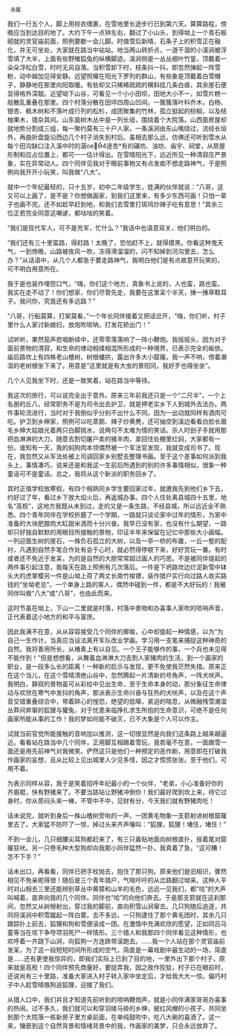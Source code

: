      赤魇 

   我们一行五个人，脚上用棕衣缠裹，在雪地里长途步行已到第六天。算算路程，傍晚应当到达目的地了。大约下午一点钟左右，翻过了小山头，到得坳上一个青石板砌就的灵官庙前面，照例要歇一会儿脚。时值雪后新晴，石条子上的积雪正在融化，并无可坐处，大家就在路当中站站。地当两山转折点，一道干涸的小溪涧被浮雪填了大半，上面有些野雉狐兔的纵横脚迹。溪涧侧是一丛丛细叶竹篁，顶戴着一朵朵浮松白雪，时时无风自落。当积雪卸下时，枝条抖一抖，即忽然弹起一阵雪粉，动中越加见得安静。远望照耀在阳光下罗列的群山，有些象是顶戴着白雪帽子，静静地在那里向阳取暖。有些却又只稀稀疏疏的横斜挂几条白痕，其余崖石便显得格外深靓。近望坳下山谷，可看见一个小小田坝，田地大小不一，如雪片糕一般散乱重叠在那里。四个村落分散在田坪四周山凹间。一簇簇落叶科乔木，白杨、银杏、枫木树和不落叶成行列的松杉，成团聚集的竹林，孤立挺起的棕榈，以及桔柚果木，错杂其间。山东面树木丛中是一列长垣，围绕着个大院落。山西面房屋却就地势分割成三组，每一聚约莫有三十户人家。一条溪涧由东山嘴绕过，流经长垣外，再曲折盘旋沿西边几个村子消失到村后。虽相去那么远，仿佛还可听到雪水从每个田沟缺口注入溪中时的潺oe4逯杏*有的碾坊、油坊、庙宇、祠堂，从房屋形制和应占位置上，都可一一估计得出。在雪晴阳光下，远近所见一种清寂庄严景象，实在异常动人。四个同伴见我对于眼前事物又有点发痴不想走路神气，于是照例向我开开小玩笑，叫我做“八大”。

   就中一个年纪最轻的，只十五岁，初中二年级学生，姓满的伙伴就说：“八哥，这又可以上画了，是不是？你想做画家，到我们这里来，有多少东西可画！只怕一辈子也画不完。还不如趁早赶到地，和我们去雪里打斑鸠炒辣子吃有意思！”其余三位正若完全同意这嘲谑，都咕咕的笑着。

   “我们是现代军人，可不是充军，忙什么？”我话中也语意双关，他们明白的。 

   “我们还有三十里蛮路，得赶路！太晚了，恐怕赶不上，就得摸黑。你看这种鬼天气，一到傍晚，山路被夜风一吹，冻得滑溜溜的，闪不知掉到河沟里去，怎么办？”从话语中，从几个人都急于要走路神气，我明白他们是有点故意开玩笑的，可不明白用意所在。

   我于是也装作埋怨口气，“嗨，你们这个地方，真象书上说的，人也蛮，路也蛮。我实在走不动了！你们想家，你们尽管先走，我要在这里呆个半天，捶一捶草鞋耳子。我问你，究竟还有多远路？”

   “八哥，行船莫算，打架莫看，”一个年长同伴接着又把话岔开，“嗨，你们听，村子里什么人家讨新媳妇，放炮吹唢呐，打发花轿出门！” 

   试听听，果然笳声悲咽断续中，还零零落落响了一阵小鞭炮。我摇摇头，因为对于面前景物的清寂，和生命的律动相揉相混所形成的一种境界，已表示完全的皈依。庙后路坎上有四株老山楂树，树根蟠拱，露出许多大小窟窿。我一声不响，傍着潮湿的老树根坐下来了。用意是“这里就是有大虫的景阳冈，我好歹也得坐坐”。

   几个人见我坐下时，还是一致笑着，站在路当中等待。 

   我这次的旅行，可以说完全出于意外。原来三年前我还只是一个“二尺半”，一个上名册的丘八，经常职务不是为司令出去护卫，就是押老实乡下人到城外去法办。两件事轮流进行，当时对于我倒似乎分别不出什么不同。因为一出动就同样有酒肉可吃。护卫到乡绅家，照例可以吃蒸鹅、辣子炒黄麂，还可抽空到溪边看看白脸长眉毛乡绅大姑娘光着两只白脚挑水，说两句不太难为情的笑话。杀人时刽子手就用那把血淋淋的大刀，随意去割切屠户卖的猪羊肉，拿回住处棚里红焖，大家都有一份。谁知有一天，我的焖狗肉本领偶然被一个军法官发现，我就变成司书了。现在，我忽然又从军法处被上司调回家乡别墅去整理书画。至于这个差事如何派到我头上，事情凑巧，说来还是和我这一生前后所遇到的别的许多事情相似，很象一种童话可不是童话。总之，我将从这个新派的职务回乡了。

   其时正值学校放寒假，有四个相熟同乡学生要回家过年，就邀我先到他们乡下去，约好过了年，看过乡下放大焰火后，再返城办事。四个人住处离县城四十五里，地名“高枧”，这地方我既从未到过，走的又是一条生路，不经县城，所以远近全不熟悉。四个青年同伴在学校折磨了一个学期，一路就只谈论家中过年的情形，为家中准备的大块肥腊肉大缸甜米酒而十分兴奋。我早已没有家，也没有什么期望，一路却只好独自默默的用眼目所接触的景物，印证半年来保留在记忆中那些大小画幅。一列迎面生树的崖石，一株负石孤立的大树，以及一亭一桥的布置，一丘一壑的配衬，凡遇到自然手笔合作处有会于心时，就必然得停顿下来，好好赏玩一番。有时或者还不免近于发呆，为的是自然的大胆常常超过画人的巧思。不是被同伴提起的两件事引起注意，我每天在路上照例有几次落后。一件是下坍路坎边烂泥新雪中钵头大的虎掌樱另一件是山坳上荷了两丈长南竹梭镖，装作猎户实行向过路人收买路钱的“坐坳老总”。一个单身上路的客人，偶然中碰到一件，都是不大好玩的！我被同伴叫做“八大”或“八哥”，也由此而来。

   这时节虽在坳上，下山一二里就是村落，村落中景物和办喜事人家吹的唢呐声音，正代表着这小地方的和平与富庶。 

   因此我满不在意，从从容容接受几个同伴的揶揄，心中却旋起一种情感，以为“为自己一生作计，当真应当设法离开军队改业学画。学习用一支笔来捕捉这种神奇的自然。我将善用所长，从楮素上有以自见。一个王子能够作的事，一个兵也未见得不能作到！”但是想想看，从舞着血淋淋大刀去割人家猪肉的生活，到一个画家的职业，是一段多么长的距离！一种新的启示与发现，更不免使我茫然失措。原来正在这个当儿，在这个雪晴清绝山谷中，忽然腾起一片清新的号角声，一阵犬吠声。我明白，静寂的景物虽可从彩绘中见出生命，至于生命本身的动，那分象征生命律动与欢欣在寒气中发抖的角声，那派表示生命兴奋与狂热的犬吠声，以及在这个声音交错重叠综合中，带着碎心的惶恐，绝望的低嗥，紧迫的喘息，从微融残雪潮湿丛莽间奔窜的狐狸与獾兔，对于忧患来临挣扎求生所抱的生命意识，可绝不是任何画家所能从事的工作！我的梦如何能不破灭，已不大象是个人可以作主。

   试就当前官觉所能接触的音响加以推测，这一切很显然是向我们这条路上越来越逼近。看看站在路当中几个同伴，正用脚互相踢着雪玩，竟若毫不在意，一面踢雪一面还是用先前神气对我微笑。俨然这只是他们一种预定的恶作剧，用意即在打破我作画家的妄想，且从比较上见出城里人少见多怪，因之才慌慌张张。至于他们，可用不着。

   为表示同样从容，我于是笑着招呼年纪最小的一个伙伴，“老弟，小心准备好你的齐眉棍，快有野猪来了。不要当路站让野猪冲倒你！我们最好爬到坎上来，待它过身时，你从旁闷头来一棒，不管中不中，见财有分，今天我们就有野猪肉吃！

   话未说完，就听到身后一株山楂树旁咝的一声，一团黄毛物象一支箭射进树根窟窿里去了。大家猛不防吓了一惊，掉过头来齐声嚷叫：“狐狸，狐狸！堵住，堵住！” 

   不到一会儿，几只细腰尖耳狗都赶来了，有三只鼻贴地面向树根直扑，摇着尾对窟窿狂吠。另一只卷毛种大型狗却向我那小同伴猛然一扑。我真着了急，“这可糟！怎不下手？”

   话未出口，再看看，同伴已把手杖抛去，抱住了那只狗。原来他们是旧相识，骤然相见不免亲昵得很！随后是三个青年猎户，气喘吁吁的从岔路翻过坳来。这种人平时对山相去三里还能辨别草丛中黄獐和山羊的毛色，远远一见我们，都“哈”的大声叫喊着，直奔向我的几个同伴。同伴也“哈”的向他们奔去。于是那支箭就在这刹那间，忽然又从树根射出，穿过我的脚前，直向积雪山涧窜去。几只狗随后追逐，共同将溪涧中积雪蹴起一阵白雾。去不多远，一只狗逮住了那个黄毛团时，其余几只跟踪扑上前去，狐狸和狗和雪便滚成一团。在激情中充满欢欣的愿望，正如同吕马童等当在垓下争夺项羽死尸一样情形。三个猎人和我那四个同伴看见这种情形，也欢呼着一齐跳下山涧，向狐狗一方连跌带滚跑去。……我一个人站在那个灵官庙前发呆，为了这一段短短时间所形成的空气，简直是一幕戏剧中最生动的一场，简直是……还有更使我惊异的，即我们实际上已到了目的地，一里外出下那个村子，原来就是高枧！四个同伴预先商量好，要捉弄我，因之故作狡狯，村子已在眼前时，还说尚有三十里路，准备大家进入村子转入家中坐定后，才给我大大一惊。偏巧村子中人趁雪晴嗾狗追狐狸，迎接了我们。

   从猎人口中，我们并且才知道先前听到的唢呐鞭炮声，就是小同伴满家哥哥办喜事的热闹。过不多久，我们就可以和穿羽绫马褂的乡绅，披红风帽的小孩子，共同坐到那个大院落一栋新房子里方桌前面，在单纯鼓吹中，吃八大碗的喜酒了。这一来，镶嵌到这个自然背景和情绪背景中的我，作画家的美梦，只合永远放弃了。

